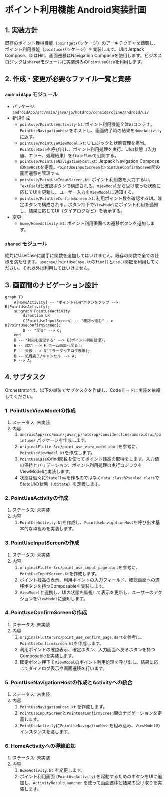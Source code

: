 # ポイント利用機能 Android実装計画

## 1. 実装方針

既存のポイント獲得機能（`pointget`パッケージ）のアーキテクチャを踏襲し、ポイント利用機能（`pointuse`パッケージ）を実装します。UIはJetpack Compose、DIはHilt、画面遷移はNavigation Composeを使用します。ビジネスロジックは`shared`モジュールに実装済みの`PointUseCase`を利用します。

## 2. 作成・変更が必要なファイル一覧と責務

### `androidApp` モジュール
- パッケージ: `androidApp/src/main/java/jp/hotdrop/considercline/android/ui/`
- 新規作成
  - `pointuse/PointUseActivity.kt`: ポイント利用機能全体のコンテナ。`PointUseNavigationHost`をホストし、画面終了時の結果を`HomeActivity`に返す。
  - `pointuse/PointUseViewModel.kt`: UIロジックと状態管理を担当。`PointUseCase`を呼び出し、ポイント利用処理を実行。UIの状態（入力値、エラー、処理結果）を`StateFlow`で公開する。
  - `pointuse/PointUseNavigationHost.kt`: Jetpack Navigation Composeの`NavHost`を定義。`PointUseInputScreen`と`PointUseConfirmScreen`間の画面遷移を管理する
  - `pointuse/PointUseInputScreen.kt`: ポイント利用数を入力するUI。`TextField`と確認ボタンで構成される。`ViewModel`から受け取った状態に応じてUIを更新し、ユーザー入力を`ViewModel`に通知する。
  - `pointuse/PointUseConfirmScreen.kt`: 利用ポイント数を確認するUI。確定ボタンで構成される。ボタン押下で`ViewModel`にポイント利用を通知し、結果に応じてUI（ダイアログなど）を表示する。
- 変更
  - `home/HomeActivity.kt`: ポイント利用画面への遷移ボタンを追加します。

### `shared` モジュール
絶対にUseCaseに勝手に関数を追加してはいけません。既存の関数で全ての仕様を満たせます。`usecase/PointUseCase.kt`の`find()`と`use()`関数を利用してください。それ以外は利用してはいけません。

## 3. 画面間のナビゲーション設計

```mermaid
graph TD
    A[HomeActivity] -- "ポイント利用"ボタンをタップ --> B(PointUseActivity);
    subgraph PointUseActivity
        direction LR
        C[PointUseInputScreen] -- "確認へ進む" --> D[PointUseConfirmScreen];
        D -- "戻る" --> C;
    end
    D -- "利用を確定する" --> E{ポイント利用処理};
    E -- 成功 --> F[ホーム画面へ戻る];
    E -- 失敗 --> G[エラーダイアログ表示];
    B -- 処理完了/キャンセル --> A;
    F --> A;
```

## 4. サブタスク
Orchestratorは、以下の単位でサブタスクを作成し、Codeモードに実装を依頼してください。
### 1. PointUseViewModelの作成
1. ステータス: 未実装
2. 内容
   1. `androidApp/src/main/java/jp/hotdrop/considercline/android/ui/pointuse/` パッケージを作成します。
   2. `originalFlutterSrc/point_use_view_model.dart`を参考に、`PointUseViewModel.kt`を作成します。
   3. `PointUseCase`のfind関数を使ってポイント残高の取得をします。入力値の保持とバリデーション、ポイント利用処理の実行ロジックをViewModelに実装します。
   4. 状態は個々に`StateFlow`を作るのではなく`data class`や`sealed class`でStateUIの状態（`UiState`）を定義します。
### 2. PointUseActivityの作成
1. ステータス: 未実装
2. 内容
   1. `PointUseActivity.kt`を作成し、`PointUseNavigationHost`を呼び出す基本的な枠組みを実装します。
### 3. PointUseInputScreenの作成
1. ステータス: 未実装
2. 内容
   1. `originalFlutterSrc/point_use_input_page.dart`を参考に、`PointUseInputScreen.kt`を作成します。
   2. ポイント残高の表示、利用ポイントの入力フィールド、確認画面への遷移ボタンを持つComposableを実装します。
   3. `ViewModel`と連携し、UIの状態を監視して表示を更新し、ユーザーのアクションを`ViewModel`に通知します。
### 4. PointUseConfirmScreenの作成
1. ステータス: 未実装
2. 内容
   1. `originalFlutterSrc/point_use_confirm_page.dart`を参考に、`PointUseConfirmScreen.kt`を作成します。
   2. 利用ポイントの確認表示、確定ボタン、入力画面へ戻るボタンを持つComposableを実装します。
   3. 確定ボタン押下で`ViewModel`のポイント利用処理を呼び出し、結果に応じてダイアログ表示や画面遷移を行います。
### 5. PointUseNavigationHostの作成とActivityへの統合
1. ステータス: 未実装
2. 内容
   1. `PointUseNavigationHost.kt` を作成します。
   2. `PointUseInputScreen`と`PointUseConfirmScreen`間のナビゲーションを定義します。
   3.  `PointUseActivity`に`PointUseNavigationHost`を組み込み、`ViewModel`のインスタンスを渡します。
### 6. HomeActivityへの導線追加
1. ステータス: 未実装
2. 内容
   1. `HomeActivity.kt` を変更します。
   2. ポイント利用画面 (`PointUseActivity`) を起動するためのボタンをUIに追加し、`ActivityResultLauncher` を使って画面遷移と結果の受け取りを実装します。